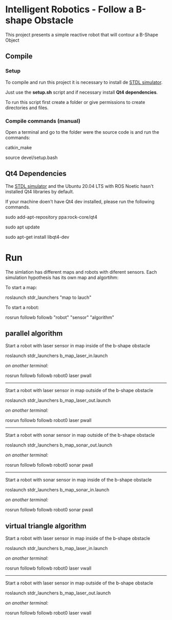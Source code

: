 # Intelligent Robotics - Follow a B-shape Obstacle

This project presents a simple reactive robot that will contour a B-Shape Object

## Compile

### Setup

To compile and run this project it is necessary to install de [STDL simulator](http://wiki.ros.org/stdr_simulator). 

Just use the **setup.sh** script and if necessary install **Qt4 dependencies**. 

To run this script first create a folder or give permissions to create directories and files.

### Compile commands (manual)

Open a terminal and go to the folder were the source code is and run the commands:

catkin_make

source devel/setup.bash


## Qt4 Dependencies

The [STDL simulator](http://wiki.ros.org/stdr_simulator) and the Ubuntu 20.04 LTS with ROS Noetic hasn't installed Qt4 libraries by default.

If your machine doen't have Qt4 dev installed, please run the following commands.

sudo add-apt-repository ppa:rock-core/qt4

sudo apt update

sudo apt-get install libqt4-dev


# Run 

The simlation has different maps and robots with diferent sensors. Each simulation hypothesis has its own map and algortihm:

To start a map: 

roslaunch stdr_launchers "map to lauch"


To start a robot:

rosrun followb followb "robot" "sensor" "algorithm"


## parallel algorithm

Start a robot with laser sensor in map inside of the b-shape obstacle

roslaunch stdr_launchers b_map_laser_in.launch

*on another terminal:*

rosrun followb followb robot0 laser pwall

***

Start a robot with laser sensor in map outside of the b-shape obstacle

roslaunch stdr_launchers b_map_laser_out.launch

*on another terminal:*

rosrun followb followb robot0 laser pwall

***

Start a robot with sonar sensor in map outside of the b-shape obstacle

roslaunch stdr_launchers b_map_sonar_out.launch

*on another terminal:*

rosrun followb followb robot0 sonar pwall

***

Start a robot with sonar sensor in map inside of the b-shape obstacle

roslaunch stdr_launchers b_map_sonar_in.launch

*on another terminal:*

rosrun followb followb robot0 sonar pwall



## virtual triangle algorithm

Start a robot with laser sensor in map inside of the b-shape obstacle

roslaunch stdr_launchers b_map_laser_in.launch

*on another terminal:* 

rosrun followb followb robot0 laser vwall


***

Start a robot with laser sensor in map outside of the b-shape obstacle

roslaunch stdr_launchers b_map_laser_out.launch

*on another terminal:*

rosrun followb followb robot0 laser vwall
